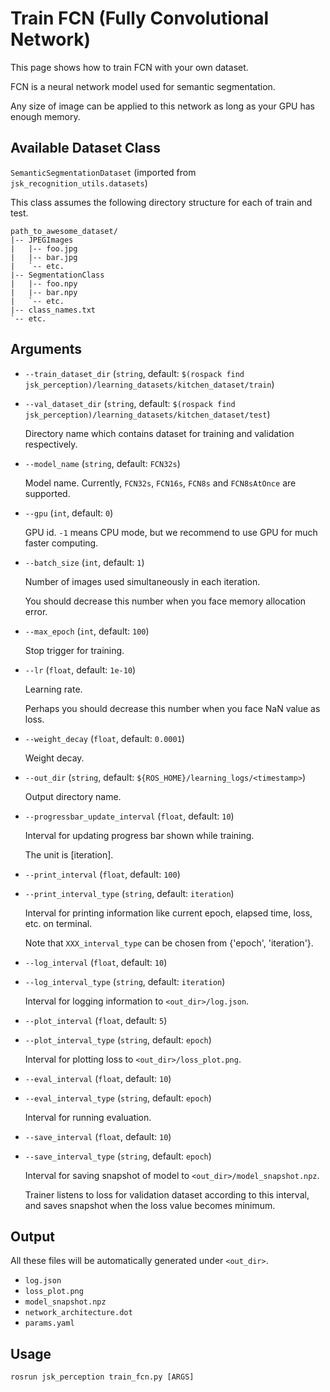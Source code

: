 # Train FCN (Fully Convolutional Network)

This page shows how to train FCN with your own dataset.

FCN is a neural network model used for semantic segmentation.

Any size of image can be applied to this network as long as your GPU has enough memory.


## Available Dataset Class

`SemanticSegmentationDataset` (imported from `jsk_recognition_utils.datasets`)

This class assumes the following directory structure for each of train and test.

```
path_to_awesome_dataset/
|-- JPEGImages
|   |-- foo.jpg
|   |-- bar.jpg
|   `-- etc.
|-- SegmentationClass
|   |-- foo.npy
|   |-- bar.npy
|   `-- etc.
|-- class_names.txt
`-- etc.
```

## Arguments

- `--train_dataset_dir` (`string`, default: `$(rospack find jsk_perception)/learning_datasets/kitchen_dataset/train`)
- `--val_dataset_dir` (`string`, default: `$(rospack find jsk_perception)/learning_datasets/kitchen_dataset/test`)

  Directory name which contains dataset for training and validation respectively.

- `--model_name` (`string`, default: `FCN32s`)

  Model name. Currently, `FCN32s`, `FCN16s`, `FCN8s` and `FCN8sAtOnce` are supported.

- `--gpu` (`int`, default: `0`)

  GPU id. `-1` means CPU mode, but we recommend to use GPU for much faster computing.

- `--batch_size` (`int`, default: `1`)

  Number of images used simultaneously in each iteration.

  You should decrease this number when you face memory allocation error.

- `--max_epoch` (`int`, default: `100`)

  Stop trigger for training.

- `--lr` (`float`, default: `1e-10`)

  Learning rate.

  Perhaps you should decrease this number when you face NaN value as loss.

- `--weight_decay` (`float`, default: `0.0001`)

  Weight decay.

- `--out_dir` (`string`, default: `${ROS_HOME}/learning_logs/<timestamp>`)

  Output directory name.

- `--progressbar_update_interval` (`float`, default: `10`)

  Interval for updating progress bar shown while training.

  The unit is [iteration].

- `--print_interval` (`float`, default: `100`)
- `--print_interval_type` (`string`, default: `iteration`)

  Interval for printing information like current epoch, elapsed time, loss, etc. on terminal.

  Note that `XXX_interval_type` can be chosen from {'epoch', 'iteration'}.

- `--log_interval` (`float`, default: `10`)
- `--log_interval_type` (`string`, default: `iteration`)

  Interval for logging information to `<out_dir>/log.json`.

- `--plot_interval` (`float`, default: `5`)
- `--plot_interval_type` (`string`, default: `epoch`)

  Interval for plotting loss to `<out_dir>/loss_plot.png`.

- `--eval_interval` (`float`, default: `10`)
- `--eval_interval_type` (`string`, default: `epoch`)

  Interval for running evaluation.

- `--save_interval` (`float`, default: `10`)
- `--save_interval_type` (`string`, default: `epoch`)

  Interval for saving snapshot of model to `<out_dir>/model_snapshot.npz`.

  Trainer listens to loss for validation dataset according to this interval, and saves snapshot when the loss value becomes minimum.


Output
------

All these files will be automatically generated under `<out_dir>`.

- `log.json`
- `loss_plot.png`
- `model_snapshot.npz`
- `network_architecture.dot`
- `params.yaml`


Usage
-----

```
rosrun jsk_perception train_fcn.py [ARGS]
```
